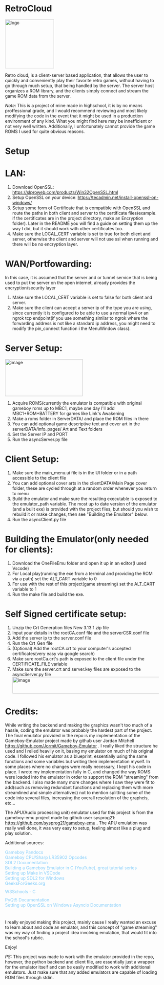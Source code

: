 # RetroCloud 
<img width="160" height="160" alt="logo" src="https://github.com/user-attachments/assets/532d8b2c-5289-41e1-a1bf-b4f813c3a90e" />

Retro cloud, is a client-server based application, that allows the user to quickly and conveniently play their favorite retro games, without having to go through much setup, that being handled by the server. The server host organizes a ROM library, and the clients simply connect and stream the game ROM data from the server.

*Note*: This is a project of mine made in highschool, it is by no means proffessional grade, and I would recommend reviewing and most likely modifying the code in the event that it might be used in a production environment of any kind. What you might find here may be innefficient or not very well written. Additionally, I unfortunately cannot provide the game ROMS I used for quite obvious reasons.

# Setup 
  # LAN:
  1. Download OpenSSL:  https://slproweb.com/products/Win32OpenSSL.html 
  2. Setup OpenSSL on your device: https://tecadmin.net/install-openssl-on-windows/
  3. Setup some form of Certificate that is compatible with OpenSSL and route the paths in both client and server to the certificate files(example. if the certificates are in the project directory, make an Encryption folder).
     Later in the README you will find a guide on setting them up the way I did, but it should work with other certificates too.
  4. Make sure the LOCAL_CERT variable is set to true for both client and server, otherwise the client and server will not use ssl when running and there will be no encryption layer.

  # WAN/Portfowarding: 
  In this case, it is assumed that the server and or tunnel service that is being used to put the server on the open internet, already provides the encryption/security layer
  
  1. Make sure the LOCAL_CERT variable is set to false for both client and server.
  2. Make sure the client can accept a server ip of the type you are using, since currently it is configured to be able to use a normal ipv4 or an ngrok tcp endpoint(if you use something similar to ngrok where the forwarding address
     is not like a standard ip address,  you might need to modify the pin_connect function i the MenuWindow class).
  
  # Server Setup:
  <img width="254" height="121" alt="image" src="https://github.com/user-attachments/assets/23740c10-a34c-4822-8979-84adf790e856" />

  1. Acquire ROMS(currently the emulator is compatible with original gameboy roms up to MBC1, maybe one day I'll add MBC1+ROM+BATTERY for games like Link's Awakening 
  2. Make a roms folder in ServerDATA/ and place the ROM files in there
  3. You can add optional game descriptive text and cover art in the serverDATA/info_pages/ Art and Text folders
  4. Set the Server IP and PORT
  5. Run the asyncServer.py file
  
  # Client Setup:
  1. Make sure the main_menu.ui file is in the UI folder or in a path accessible to the client file
  2. You can add optional cover arts in the clientDATA/Main Page cover folder, these are cycled through at a random order whenever you return to menu
  3. Build the emulator and make sure the resulting executable is exposed to the emulator_path variable. The most up to date version of the emulator (and a built exe) is provided with the project files, but
     should you wish to rebuild it or make changes, then see "Building the Emulator" below.
  5. Run the asyncClient.py file

  # Building the Emulator(only needed for clients):
  1. Download the OneFileEmu folder and open it up in an editor(I used Vscode)
  2. For Local play(running the exe from a terminal and providing the ROM via a path) set the ALT_CART variable to 0
  3. For use with the rest of this project(game streaming) set the ALT_CART variable to 1
  4. Run the make file and build the exe.

# Self Signed certificate setup:
1. Unzip the Crt Generation files New 3.13 1 zip file
2. Input your details in the rootCA.conf file and the serverCSR.conf file
3. Add the server ip to the server.conf file
4. Run the Crt_Gen file
5. (Optional) Add the rootCA.crt to your computer's accepted certificates(very easy via google search)
6. Make sure rootCa.crt's path is exposed to the client file under the CERTIFICATE_FILE variable
7. Make sure the server.crt and server.key files are exposed to the asyncServer.py file
   <img width="565" height="54" alt="image" src="https://github.com/user-attachments/assets/ce2bca30-a4da-4feb-9a83-d4196883ab52" />


# Credits: 
While writing the backend and making the graphics wasn't too much of a hassle, coding the emulator was probably the hardest part of the project. 
The final emulator provided in the repo is my implementation of the Gameboy-Emulator project made by github user Jordan Mitchell https://github.com/Jormit/Gameboy-Emulator . 
I really liked the structure he used and I relied heavily on it, basing my emulator on much of his original code. I followed his emulator as a blueprint, essentially using the same functions and some variables 
but writing their implementation myself. In some places where no changes were really necessary, I kept his code in place. 
I wrote my implementation fully in C, and changed the way ROMS were loaded into the emulator in order to support the ROM "streaming" from the backend. 
I also made many more changes where I saw they were fit to add(such as removing redundant functions and replacing them with more streamlined and simple alternatives)
not to mention splitting some of the code into several files, increasing the overall resolution of the graphcis, etc...

The APU(Audio processing unit) emulator used for this project is from the gameboy-emu project made by github user sysprog21: https://github.com/sysprog21/gameboy-emu . 
The APU emulation was really well done, it was very easy to setup, feeling almost like a plug and play solution.

Additional sources:
<div style="margin-bottom: 10px;"><a href="https://gbdev.io/pandocs/" style="color: #87CEFA; text-decoration: none;">Gameboy Pandocs</a>
            <div style="margin-bottom: 10px;"><a href="https://meganesu.github.io/generate-gb-opcodes/" style="color: #87CEFA; text-decoration: none;">Gameboy CPU/Sharp LR35902 Opcodes</a>
            <div style="margin-bottom: 10px;"><a href="https://wiki.libsdl.org/SDL2/APIByCategory" style="color: #87CEFA; text-decoration: none;">SDL2 Documentation</a>
            <div style="margin-bottom: 10px;"><a href="https://www.youtube.com/watch?v=e87qKixKFME&list=PLVxiWMqQvhg_yk4qy2cSC3457wZJga_e5" style="color: #87CEFA; text-decoration: none;">Building a Gameboy Emulator in C (YouTube), great tutorial series</a>
            <div style="margin-bottom: 10px;"><a href="https://www.youtube.com/watch?v=06D1tBKeTB4" style="color: #87CEFA; text-decoration: none;">Setting up Make in VSCode</a>
            <div style="margin-bottom: 10px;"><a href="https://www.youtube.com/watch?v=H08t6gD1Y1E" style="color: #87CEFA; text-decoration: none;">Setting up SDL2 for Windows</a>
            <div style="margin-bottom: 10px;"><a href="https://www.geeksforgeeks.org/" style="color: #87CEFA; text-decoration: none;">GeeksForGeeks.org</a></div>
            <div style="margin-bottom: 10px;"><a href="https://www.w3schools.com/c/index.php" style="color: #87CEFA; text-decoration: none;">W3Schools - C</a></div>
            <div style="margin-bottom: 10px;"><a href="https://doc.qt.io/qtforpython-5/index.html" style="color: #87CEFA; text-decoration: none;">PyQt5 Documentation</a>
            <div style="margin-bottom: 10px;"><a href="https://tecadmin.net/install-openssl-on-windows/" style="color: #87CEFA; text-decoration: none;">Setting up OpenSSL on Windows</a>
             <a href="https://docs.python.org/3/library/asyncio.html" style="color: #87CEFA; text-decoration: none;">Asyncio Documentation</a>

#

I really enjoyed making this project, mainly cause I really wanted an excuse to learn about and code an emulator,
and this concept of "game streaming" was my way of finding a project idea involving emulation, that would fit into the school's rubric. 

Enjoy!

*PS:* This project was made to work with the emulator provided in the repo, however, the python backend and client file,
are essentially just a wrapper for the emulator itself and can be easily modified to work with additional emulators.
Just make sure that any added emulators are capable of loading ROM files through stdin.
